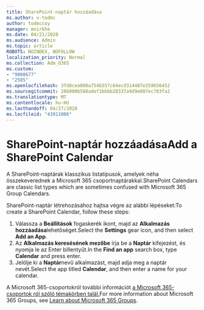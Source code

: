 ```yaml
---
title: SharePoint-naptár hozzáadása
ms.author: v-todmc
author: todmccoy
manager: mnirkhe
ms.date: 04/21/2020
ms.audience: Admin
ms.topic: article
ROBOTS: NOINDEX, NOFOLLOW
localization_priority: Normal
ms.collection: Adm_O365
ms.custom:
- "9000677"
- "2585"
ms.openlocfilehash: 3fd8cea060a754b557c64ecd314487e359b56452
ms.sourcegitcommit: 286000b588adef1bbbb28337a9d9e087ec783fa2
ms.translationtype: MT
ms.contentlocale: hu-HU
ms.lasthandoff: 04/27/2020
ms.locfileid: "43911006"
---
```

# <a name="add-a-sharepoint-calendar"></a><span data-ttu-id="5c9ac-102">SharePoint-naptár hozzáadása</span><span class="sxs-lookup"><span data-stu-id="5c9ac-102">Add a SharePoint Calendar</span></span>

<span data-ttu-id="5c9ac-103">A SharePoint-naptárak klasszikus listatípusok, amelyek néha összekeverednek a Microsoft 365 csoportnaptárakkal.</span><span class="sxs-lookup"><span data-stu-id="5c9ac-103">SharePoint Calendars are classic list types which are sometimes confused with Microsoft 365 Group Calendars.</span></span>
 
<span data-ttu-id="5c9ac-104">SharePoint-naptár létrehozásához hajtsa végre az alábbi lépéseket:</span><span class="sxs-lookup"><span data-stu-id="5c9ac-104">To create a SharePoint Calendar, follow these steps:</span></span>
 
1.  <span data-ttu-id="5c9ac-105">Válassza a **Beállítások** fogaskerék ikont, majd az **Alkalmazás hozzáadása**lehetőséget.</span><span class="sxs-lookup"><span data-stu-id="5c9ac-105">Select the **Settings** gear icon, and then select **Add an App**.</span></span>
2.  <span data-ttu-id="5c9ac-106">Az **Alkalmazás keresésének mezőbe** írja be a **Naptár** kifejezést, és nyomja le az Enter billentyűt.</span><span class="sxs-lookup"><span data-stu-id="5c9ac-106">In the **Find an app** search box, type **Calendar** and press enter.</span></span>
3.  <span data-ttu-id="5c9ac-107">Jelölje ki a **Naptár**nevű alkalmazást, majd adja meg a naptár nevét.</span><span class="sxs-lookup"><span data-stu-id="5c9ac-107">Select the app titled **Calendar**, and then enter a name for your calendar.</span></span>

<span data-ttu-id="5c9ac-108">A Microsoft 365-csoportokról további információt [a Microsoft 365-csoportok ról szóló témakörben talál.](https://support.office.com/article/Learn-about-Office-365-groups-b565caa1-5c40-40ef-9915-60fdb2d97fa2)</span><span class="sxs-lookup"><span data-stu-id="5c9ac-108">For more information about Microsoft 365 Groups, see [Learn about Microsoft 365 Groups](https://support.office.com/article/Learn-about-Office-365-groups-b565caa1-5c40-40ef-9915-60fdb2d97fa2).</span></span>

